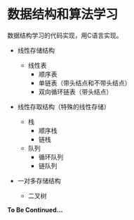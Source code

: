 # 数据结构和算法学习
数据结构学习的代码实现，用C语言实现。

* 线性存储结构
  * 线性表
    * 顺序表
    * 单链表（带头结点和不带头结点）
    * 双向循环链表（带头结点）

* 线性存取结构（特殊的线性存储）
  * 栈
    * 顺序栈
    * 链栈
  * 队列
    * 循环队列
    * 链队列

* 一对多存储结构
  * 二叉树



**To Be Continued…**